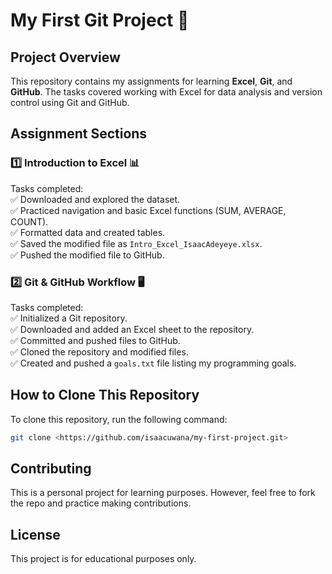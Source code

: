 # **My First Git Project 🚀**  

## **Project Overview**  
This repository contains my assignments for learning **Excel**, **Git**, and **GitHub**. The tasks covered working with Excel for data analysis and version control using Git and GitHub.  

## **Assignment Sections**  

### **1️⃣ Introduction to Excel 📊**  
Tasks completed:  
✅ Downloaded and explored the dataset.  
✅ Practiced navigation and basic Excel functions (SUM, AVERAGE, COUNT).  
✅ Formatted data and created tables.  
✅ Saved the modified file as `Intro_Excel_IsaacAdeyeye.xlsx`.  
✅ Pushed the modified file to GitHub.  

### **2️⃣ Git & GitHub Workflow 🖥️**  
Tasks completed:  
✅ Initialized a Git repository.  
✅ Downloaded and added an Excel sheet to the repository.  
✅ Committed and pushed files to GitHub.  
✅ Cloned the repository and modified files.  
✅ Created and pushed a `goals.txt` file listing my programming goals.  
 

## **How to Clone This Repository**  
To clone this repository, run the following command:  
```sh
git clone <https://github.com/isaacuwana/my-first-project.git>
```

## **Contributing**  
This is a personal project for learning purposes. However, feel free to fork the repo and practice making contributions.  

## **License**  
This project is for educational purposes only.  
